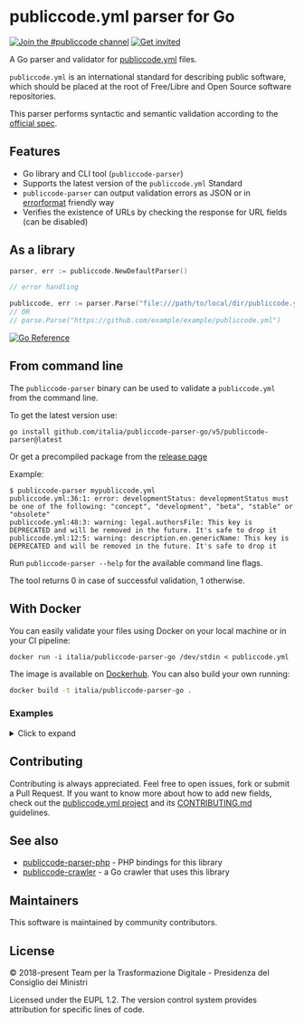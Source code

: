 <!-- markdownlint-disable MD033 -->
<!-- MD033/no-inline-html -->
# publiccode.yml parser for Go

[![Join the #publiccode channel](https://img.shields.io/badge/Slack%20channel-%23publiccode-blue.svg?logo=slack)](https://developersitalia.slack.com/messages/CAM3F785T)
[![Get invited](https://slack.developers.italia.it/badge.svg)](https://slack.developers.italia.it/)

A Go parser and validator for [publiccode.yml](https://github.com/publiccodeyml/publiccode.yml)
files.

`publiccode.yml` is an international standard for describing public software, which
should be placed at the root of Free/Libre and Open Source software repositories.

This parser performs syntactic and semantic validation according to the
[official spec](https://yml.publiccode.tools).

## Features

- Go library and CLI tool (`publiccode-parser`)
- Supports the latest version of the `publiccode.yml` Standard
- `publiccode-parser` can output validation errors as JSON or in
  [errorformat](https://vim-jp.org/vimdoc-en/quickfix.html#error-file-format)
  friendly way
- Verifies the existence of URLs by checking the response for URL fields
  (can be disabled)

## As a library

```go
parser, err := publiccode.NewDefaultParser()

// error handling

publiccode, err := parser.Parse("file:///path/to/local/dir/publiccode.yml")
// OR
// parse.Parse("https://github.com/example/example/publiccode.yml")
```

[![Go Reference](https://pkg.go.dev/badge/github.com/italia/publiccode-parser-go/v5.svg)](https://pkg.go.dev/github.com/italia/publiccode-parser-go/v5)

## From command line

The `publiccode-parser` binary can be used to validate a `publiccode.yml`
from the command line.

To get the latest version use:

```shell
go install github.com/italia/publiccode-parser-go/v5/publiccode-parser@latest
```

Or get a precompiled package from the [release page](https://github.com/italia/publiccode-parser-go/releases/latest)

Example:

```shell
$ publiccode-parser mypubliccode.yml
publiccode.yml:36:1: error: developmentStatus: developmentStatus must be one of the following: "concept", "development", "beta", "stable" or "obsolete"
publiccode.yml:48:3: warning: legal.authorsFile: This key is DEPRECATED and will be removed in the future. It's safe to drop it
publiccode.yml:12:5: warning: description.en.genericName: This key is DEPRECATED and will be removed in the future. It's safe to drop it
```

Run `publiccode-parser --help` for the available command line flags.

The tool returns 0 in case of successful validation, 1 otherwise.

## With Docker

You can easily validate your files using Docker on your local machine or in your
CI pipeline:

```shell
docker run -i italia/publiccode-parser-go /dev/stdin < publiccode.yml
```

The image is available on [Dockerhub](https://hub.docker.com/repository/docker/italia/publiccode-parser-go).
You can also build your own running:

```sh
docker build -t italia/publiccode-parser-go .
```

### Examples

<details>
  <summary>Click to expand</summary>

The examples assume that your `publiccode.yml` file is on your local machine,
at `/opt/publiccodes/publiccode.yml`

- Validate and print the canonicalized file

  ```shell
  docker run -i italia/publiccode-parser-go -export /dev/stdout /dev/stdin < publiccode.yml
  ```

- Validate a publiccode file named `publiccode.yml` in `/home/user`

  ```shell
  docker run -v /home/user:/go/src/files italia/publiccode-parser-go
  ```

- Validate a publiccode file named `/opt/publiccodes/my-amazing-code.yaml`

  ```shell
  docker run -v /opt/publiccodes:/go/src/files italia/publiccode-parser-go my-amazing-code.yaml
  ```

- Validate `publiccode.yml` without using the network (fe. checking URLs are reachable)

  ```shell
  docker run -v /opt/publiccodes/publiccodes:/files italia/publiccode-parser-go -no-network publiccode.yml
  ```

- Debugging, access the container interactive shell, overriding the entrypoint

  ```shell
  docker run -it --entrypoint /bin/sh italia/publiccode-parser-go
  ```

</details>

## Contributing

Contributing is always appreciated.
Feel free to open issues, fork or submit a Pull Request.
If you want to know more about how to add new fields, check out the
[publiccode.yml project](https://github.com/publiccodeyml/publiccode.yml)
and its [CONTRIBUTING.md](https://github.com/publiccodeyml/publiccode.yml/blob/main/CONTRIBUTING.md)
guidelines.

## See also

- [publiccode-parser-php](https://github.com/bfabio/publiccode-parser-php) - PHP
  bindings for this library
- [publiccode-crawler](https://github.com/italia/publiccode-crawler) - a Go
  crawler that uses this library

## Maintainers

This software is maintained by community contributors.

## License

© 2018-present Team per la Trasformazione Digitale - Presidenza del Consiglio
dei Ministri

Licensed under the EUPL 1.2.
The version control system provides attribution for specific lines of code.
